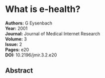 # What is e-health?

**Authors:** G Eysenbach  
**Year:** 2001  
**Journal:** Journal of Medical Internet Research  
**Volume:** 3  
**Issue:** 2  
**Pages:** e20  
**DOI:** 10.2196/jmir.3.2.e20  

## Abstract



